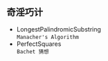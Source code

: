 ## 奇淫巧计
- LongestPalindromicSubstring    
  `Manacher's Algorithm`
- PerfectSquares     
  `Bachet 猜想`